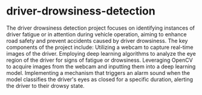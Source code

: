 # driver-drowsiness-detection
The driver drowsiness detection project focuses on identifying instances of driver fatigue or in attention during vehicle operation, aiming to enhance road safety and prevent accidents caused by driver drowsiness. The key components of the project include:
Utilizing a webcam to capture real-time images of the driver.
Employing deep learning algorithms to analyze the eye region of the driver for signs of fatigue or drowsiness.
Leveraging OpenCV to acquire images from the webcam and inputting them into a deep learning model.
Implementing a mechanism that triggers an alarm sound when the model classifies the driver's eyes as closed for a specific duration, alerting the driver to their drowsy state.
